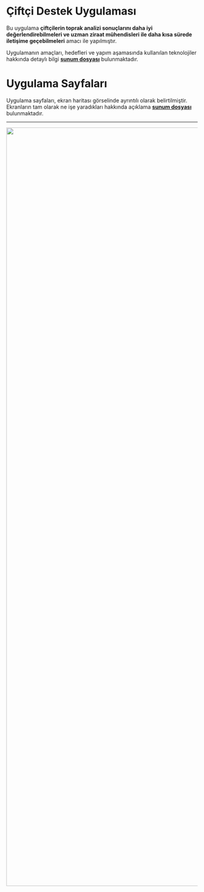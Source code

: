 # Çiftçi Destek Uygulaması 

Bu uygulama **çiftçilerin toprak analizi sonuçlarını daha iyi değerlendirebilmeleri ve uzman ziraat mühendisleri ile daha kısa sürede iletişime geçebilmeleri** amacı ile yapılmıştır.

Uygulamanın amaçları, hedefleri ve yapım aşamasında kullanılan teknolojiler hakkında detaylı bilgi **[sunum dosyası](https://github.com/furkanayyildiz55/Ciftci_Destek_Mobil/blob/main/sunum.pdf)** bulunmaktadır.


# Uygulama Sayfaları

Uygulama  sayfaları, ekran haritası görselinde ayrıntılı olarak belirtilmiştir. Ekranların tam olarak ne işe yaradıkları hakkında açıklama **[sunum dosyası](https://github.com/furkanayyildiz55/Ciftci_Destek_Mobil/blob/main/sunum.pdf)** bulunmaktadır.

---

<img src="https://github.com/furkanayyildiz55/Ciftci_Destek_Mobil/blob/main/ekran_haritalar%C4%B1.jpg" width="2000">
